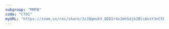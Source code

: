 ```yaml
---
subgroup: "MMPB"
code: "CT01"
myURL: "https://zoom.us/rec/share/3zJQqmukV_QED2r4x2mhSdjb2BlcAnsY3nCFDCLHNRQ_2IUXnfbo6pnAD8ZL6FJ1.4YGHg9ejV0auX3o_"
---
```

